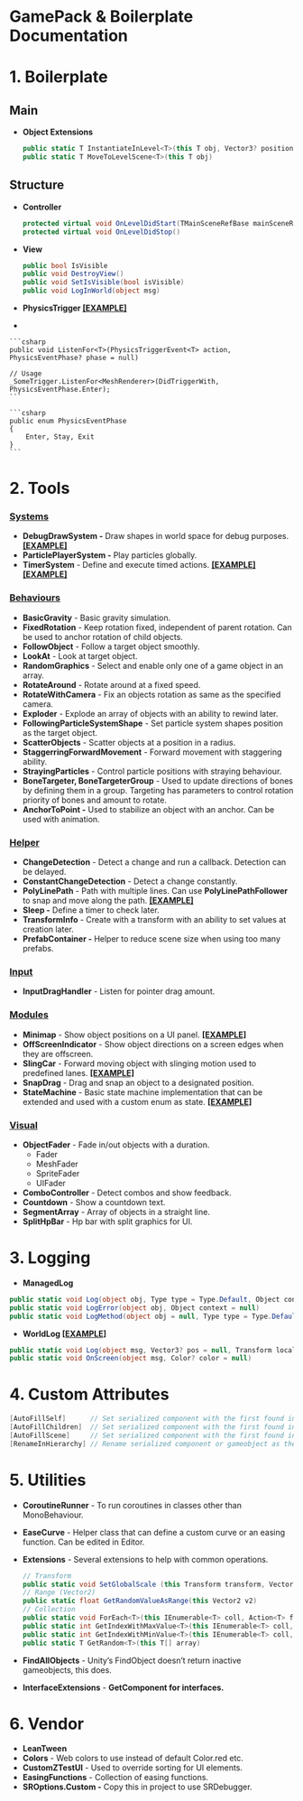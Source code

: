 # GamePack & Boilerplate Documentation

# 1. Boilerplate

## Main

- **Object Extensions**
    
    ```csharp
    public static T InstantiateInLevel<T>(this T obj, Vector3? position = null, Quaternion? rotation = null)
    public static T MoveToLevelScene<T>(this T obj)
    ```
    

## Structure

- **Controller**
    
    ```csharp
    protected virtual void OnLevelDidStart(TMainSceneRefBase mainSceneRef, TLevelSceneRefBase levelSceneRef)
    protected virtual void OnLevelDidStop()
    ```
    
- **View**
    
    ```csharp
    public bool IsVisible
    public void DestroyView()
    public void SetIsVisible(bool isVisible)
    public void LogInWorld(object msg)
    ```
    
- **PhysicsTrigger [[EXAMPLE]](../Runtime/Examples/PhysicsTrigger/PhysicsTriggerExample.cs)**
- 

    ```csharp
    public void ListenFor<T>(PhysicsTriggerEvent<T> action, PhysicsEventPhase? phase = null)
    
    // Usage
    _SomeTrigger.ListenFor<MeshRenderer>(DidTriggerWith, PhysicsEventPhase.Enter);
    ```
    
    ```csharp
    public enum PhysicsEventPhase
    {
        Enter, Stay, Exit
    }
    ```
    

# 2. Tools

### [Systems](../Runtime/Tools/Systems)

- **DebugDrawSystem -** Draw shapes in world space for debug purposes. **[[EXAMPLE]](../Runtime/Examples/DebugDraw/DebugDrawExample.cs)**
- **ParticlePlayerSystem -** Play particles globally.
- **TimerSystem** - Define and execute timed actions. **[[EXAMPLE]](../Runtime/Examples/TimerExample/TimerExample.cs)** **[[EXAMPLE]](../Runtime/Examples/TimerExample/RepeatingTimerExample.cs)**

### **[Behaviours](../Runtime/Tools/Behaviours)**

- **BasicGravity** - Basic gravity simulation.
- **FixedRotation** - Keep rotation fixed, independent of parent rotation. Can be used to anchor rotation of child objects.
- **FollowObject** - Follow a target object smoothly.
- **LookAt** - Look at target object.
- **RandomGraphics** - Select and enable only one of a game object in an array.
- **RotateAround** - Rotate around at a fixed speed.
- **RotateWithCamera** - Fix an objects rotation as same as the specified camera.
- **Exploder** - Explode an array of objects with an ability to rewind later.
- **FollowingParticleSystemShape** - Set particle system shapes position as the target object.
- **ScatterObjects** - Scatter objects at a position in a radius.
- **StaggerringForwardMovement** - Forward movement with staggering ability.
- **StrayingParticles** - Control particle positions with straying behaviour.
- **BoneTargeter, BoneTargeterGroup** - Used to update directions of bones by defining them in a group. Targeting has parameters to control rotation priority of bones and amount to rotate.
- **AnchorToPoint -** Used to stabilize an object with an anchor. Can be used with animation.

### **[Helper](../Runtime/Tools/Helper)**

- **ChangeDetection** - Detect a change and run a callback. Detection can be delayed.
- **ConstantChangeDetection** - Detect a change constantly.
- **PolyLinePath** - Path with multiple lines. Can use **PolyLinePathFollower** to snap and move along the path. **[[EXAMPLE]](../Runtime/Examples/PolyLinePath/PolyLinePathExample.cs)**
- **Sleep -** Define a timer to check later.
- **TransformInfo** - Create with a transform with an ability to set values at creation later.
- **PrefabContainer -** Helper to reduce scene size when using too many prefabs.

### [Input](../Runtime/Tools/Input)

- **InputDragHandler** - Listen for pointer drag amount.

### [Modules](../Runtime/Tools/Modules)

- **Minimap** - Show object positions on a UI panel. **[[EXAMPLE]](../Runtime/Examples/Minimap/)**
- **OffScreenIndicator** - Show object directions on a screen edges when they are offscreen.
- **SlingCar** - Forward moving object with slinging motion used to predefined lanes. **[[EXAMPLE]](../Runtime/Examples/SlingCar/)**
- **SnapDrag** - Drag and snap an object to a designated position.
- **StateMachine** - Basic state machine implementation that can be extended and used with a custom enum as state. **[[EXAMPLE]](../Runtime/Examples/BasicStateMachine/StateMachineControllerExample.cs)**

### [Visual](../Runtime/Tools/Visual)

- **ObjectFader** - Fade in/out objects with a duration.
    - Fader
    - MeshFader
    - SpriteFader
    - UIFader
- **ComboController** - Detect combos and show feedback.
- **Countdown** - Show a countdown text.
- **SegmentArray** - Array of objects in a straight line.
- **SplitHpBar** - Hp bar with split graphics for UI.

# 3. Logging

- **ManagedLog**

```csharp
public static void Log(object obj, Type type = Type.Default, Object context = null, Color? color = null, bool avoidFrameCount = false)
public static void LogError(object obj, Object context = null)
public static void LogMethod(object obj = null, Type type = Type.Default, Object context = null, Color? color = null, int stackOffset = 0)
```

- **WorldLog [[EXAMPLE]](../Runtime/Examples/Logging/LoggingExample.cs)**

```csharp
public static void Log(object msg, Vector3? pos = null, Transform localTransform = null, Color? color = null)
public static void OnScreen(object msg, Color? color = null)
```

# 4. Custom Attributes

```csharp
[AutoFillSelf]      // Set serialized component with the first found instance on the same gameobject.
[AutoFillChildren]  // Set serialized component with the first found instance of the children.
[AutoFillScene]     // Set serialized component with the first found instance in the scene.
[RenameInHierarchy] // Rename serialized component or gameobject as the name of the field.
```

# 5. Utilities

- **CoroutineRunner** - To run coroutines in classes other than MonoBehaviour.
- **EaseCurve** - Helper class that can define a custom curve or an easing function. Can be edited in Editor.
- **Extensions** - Several extensions to help with common operations.
    
    ```csharp
    // Transform
    public static void SetGlobalScale (this Transform transform, Vector3 globalScale)
    // Range (Vector2)
    public static float GetRandomValueAsRange(this Vector2 v2)
    // Collection
    public static void ForEach<T>(this IEnumerable<T> coll, Action<T> func)
    public static int GetIndexWithMaxValue<T>(this IEnumerable<T> coll, Func<T, float> func)
    public static int GetIndexWithMinValue<T>(this IEnumerable<T> coll, Func<T, float> func)
    public static T GetRandom<T>(this T[] array)
    ```
    
- **FindAllObjects** - Unity’s FindObject doesn’t return inactive gameobjects, this does.
- **InterfaceExtensions** - ****GetComponent for interfaces**.**

# 6. Vendor

- **LeanTween**
- **Colors** - Web colors to use instead of default Color.red etc.
- **CustomZTestUI** - Used to override sorting for UI elements.
- **EasingFunctions** - Collection of easing functions.
- **SROptions.Custom -** Copy this in project to use SRDebugger.